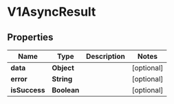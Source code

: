 # V1AsyncResult

## Properties
Name | Type | Description | Notes
------------ | ------------- | ------------- | -------------
**data** | **Object** |  |  [optional]
**error** | **String** |  |  [optional]
**isSuccess** | **Boolean** |  |  [optional]
